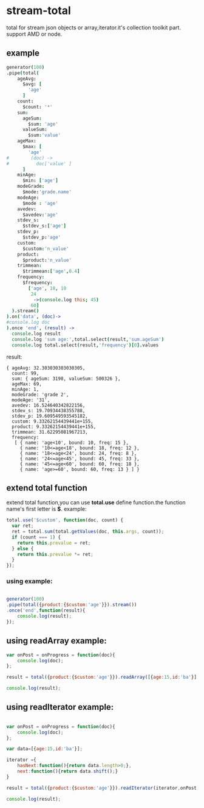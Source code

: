 # stream-total

total for stream json objects or array,iterator.it's collection toolkit part.
support AMD or node.

## example


```coffeescript
generator(100)
.pipe(total(
    ageAvg:
      $avg: [
        'age'
      ]
    count:
      $count: '*'
    sum:
      ageSum:
        $sum: 'age'
      valueSum:
        $sum:'value'
    ageMax:
      $max: [
        'age'
#        (doc) ->
#          doc['value' ]
      ]
    minAge:
      $min: ['age']
    modeGrade:
      $mode:'grade.name'
    modeAge:
      $mode : 'age'
    avedev:
      $avedev:'age'
    stdev_s:
      $stdev_s:['age']
    stdev_p:
      $stdev_p:'age'
    custom:
      $custom:'n_value'
    product:
      $product:'n_value'
    trimmean:
      $trimmean:['age',0.4]
    frequency:
      $frequency:
        ['age', 18, 10
         24
          ->(console.log this; 45)
         60]
  ).stream()
).on('data', (doc)->
#console.log doc
).once 'end', (result) ->
  console.log result
  console.log 'sum age:',total.select(result,'sum.ageSum')
  console.log total.select(result,'frequency')[0].values
```

result:

```javascrip
{ ageAvg: 32.303030303030305,
  count: 99,
  sum: { ageSum: 3198, valueSum: 500326 },
  ageMax: 69,
  minAge: 1,
  modeGrade: 'grade 2',
  modeAge: '31',
  avedev: 16.524640342822156,
  stdev_s: 19.70934438355788,
  stdev_p: 19.609549593545182,
  custom: 9.33262154439441e+155,
  product: 9.33262154439441e+155,
  trimmean: 31.62295081967213,
  frequency: 
   [ { name: 'age<10', bound: 10, freq: 15 },
     { name: '10<=age<18', bound: 18, freq: 12 },
     { name: '18<=age<24', bound: 24, freq: 8 },
     { name: '24<=age<45', bound: 45, freq: 33 },
     { name: '45<=age<60', bound: 60, freq: 18 },
     { name: 'age>=60', bound: 60, freq: 13 } ] }

```

## extend total function

extend total function,you can use **total.use** define function.the function name's first letter is **$**.
example:

```javascript
total.use('$custom', function(doc, count) {
  var ret;
  ret = total.sum(total.getValues(doc, this.args, count));
  if (count === 1) {
    return this.prevalue = ret;
  } else {
    return this.prevalue *= ret;
  }
});
```
### using example:

```javascript

generator(100)
.pipe(total({product:{$custom:'age'}}).stream())
.once('end',function(result){
    console.log(result);
});

```

## using readArray example:

```javascript
var onPost = onProgress = function(doc){
    console.log(doc);
};

result = total({product:{$custom:'age'}}).readArray([{age:15,id:'ba'}],onPost,onProgress);

console.log(result);
```

## using readIterator example:

```javascript

var onPost = onProgress = function(doc){
    console.log(doc);
};

var data=[{age:15,id:'ba'}];

iterator ={
    hasNext:function(){return data.length>0;},
    next:function(){return data.shift();}
}

result = total({product:{$custom:'age'}}).readIterator(iterator,onPost,onProgress);

console.log(result);
```